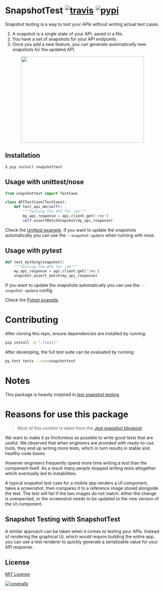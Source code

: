 # SnapshotTest [![travis][travis-image]][travis-url] [![pypi][pypi-image]][pypi-url]

[travis-image]: https://img.shields.io/travis/syrusakbary/snapshottest.svg?style=flat
[travis-url]: https://travis-ci.org/syrusakbary/snapshottest
[pypi-image]: https://img.shields.io/pypi/v/snapshottest.svg?style=flat
[pypi-url]: https://pypi.python.org/pypi/snapshottest


Snapshot testing is a way to test your APIs without writing actual test cases.

1. A snapshot is a single state of your API, saved in a file.
2. You have a set of snapshots for your API endpoints.
3. Once you add a new feature, you can generate *automatically* new snapshots for the updated API.



<p align="center"><a href="https://asciinema.org/a/5l6neenlh22xw7him5upj3sbg" target="_blank"><img src="https://asciinema.org/a/5l6neenlh22xw7him5upj3sbg.png" width="400" height="280" /></a></p>

## Installation

    $ pip install snapshottest


## Usage with unittest/nose

```python
from snapshottest import TestCase

class APITestCase(TestCase):
    def test_api_me(self):
        """Testing the API for /me"""
        my_api_response = api.client.get('/me')
        self.assertMatchSnapshot(my_api_response)
```

Check the [Unittest example](https://github.com/syrusakbary/snapshottest/tree/master/examples/unittest).
If you want to update the snapshots automatically you can use the `--snapshot-update` when running with nose.

## Usage with pytest

```python
def test_mything(snapshot):
    """Testing the API for /me"""
    my_api_response = api.client.get('/me')
    snapshot.assert_match(my_api_response)
```

If you want to update the snapshots automatically you can use the `--snapshot-update` config.

Check the [Pytest example](https://github.com/syrusakbary/snapshottest/tree/master/examples/pytest).

# Contributing

After cloning this repo, ensure dependencies are installed by running:

```sh
pip install -e ".[test]"
```

After developing, the full test suite can be evaluated by running:

```sh
py.test tests --cov=snapshottest
```


# Notes

This package is heavily insipired in [jest snapshot testing](https://facebook.github.io/jest/docs/snapshot-testing.html).

# Reasons for use this package

> Most of this content is taken from the [Jest snapshot blogpost](https://facebook.github.io/jest/blog/2016/07/27/jest-14.html).

We want to make it as frictionless as possible to write good tests that are useful.
We observed that when engineers are provided with ready-to-use tools, they end up writing more tests, which in turn results in stable and healthy code bases.

However engineers frequently spend more time writing a test than the component itself. As a result many people stopped writing tests altogether which eventually led to instabilities.

A typical snapshot test case for a mobile app renders a UI component, takes a screenshot, then compares it to a reference image stored alongside the test. The test will fail if the two images do not match: either the change is unexpected, or the screenshot needs to be updated to the new version of the UI component.


## Snapshot Testing with SnapshotTest

A similar approach can be taken when it comes to testing your APIs.
Instead of rendering the graphical UI, which would require building the entire app, you can use a test renderer to quickly generate a serializable value for your API response.


## License

[MIT License](https://github.com/syrusakbary/snapshottest/blob/master/LICENSE)

[![coveralls][coveralls-image]][coveralls-url]

[coveralls-image]: https://coveralls.io/repos/syrusakbary/snapshottest/badge.svg?branch=master&service=github
[coveralls-url]: https://coveralls.io/github/syrusakbary/snapshottest?branch=master
